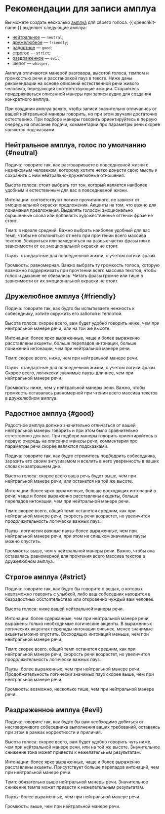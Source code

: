 # Рекомендации для записи амплуа

Вы можете создать несколько [амплуа](../index.md#role) для своего голоса. {{ speechkit-name }} выделяет следующие амплуа:
* [нейтральное](#neutral) — `neutral`;
* [дружелюбное](#friendly) — `friendly`;
* [радостное](#good) — `good`;
* [строгое](#strict) — `strict`;
* [раздраженное](#evil) — `evil`;
* шепот — `whisper`.

Амплуа отличаются манерой разговора, высотой голоса, темпом и громкостью речи и расстановкой пауз в тексте. Ниже даны рекомендации на основе описаний естественной речи живого человека, передающей соответствующие эмоции. Старайтесь придерживаться описанной манеры при записи аудио для создания конкретного амплуа.

При создании амплуа важно, чтобы записи значительно отличались от вашей нейтральной манеры говорить, но при этом звучали достаточно естественно. При подборе манеры говорить ориентируйтесь в первую очередь на описание подачи, комментарии про параметры речи скорее являются подсказками.

## Нейтральное амплуа, голос по умолчанию {#neutral}

Подача: говорите так, как разговариваете в повседневной жизни с незнакомым человеком, которому хотите четко донести свою мысль и сохранить с ним нейтрально-дружелюбные отношения.

Высота голоса: стоит выбрать тот тон, который является наиболее удобным и естественным для вас в повседневной жизни.

Интонации: соответствуют логике прочитанного, не зависят от эмоциональной окраски предложения. Акценты на том, что важно для понимания предложения. Выделять голосом эмоционально окрашенные слова или добавлять художественные оттенки фразе не стоит.

Темп: в идеале средний. Важно выбрать наиболее удобный для вас темп, чтобы не отклоняться от него при прочтении всего массива текстов. Ускоряться или замедляться на разных частях фразы или в зависимости от ее эмоциональной окраски не стоит.

Паузы: стандартные для повседневной жизни, с учетом логики фразы.

Громкость: равномерная. Важно выбрать ту громкость голоса, которую возможно поддерживать при прочтении всего массива текстов, чтобы голос и дыхание не сбивались. Читать фразы громче или тише в зависимости от их эмоциональной окраски не стоит.

## Дружелюбное амплуа {#friendly}

Подача: говорите так, как будто бы испытываете нежность к собеседнику, хотите окружить его заботой и теплотой.

Высота голоса: скорее всего, вам будет удобно говорить ниже, чем при нейтральной манере речи, или на той же высоте.

Интонации: более ярко выраженные, чаще и более выраженно расставлены акценты, больше перепадов интонации, больше понижений интонации, чем при нейтральной манере речи.

Темп: скорее всего, ниже, чем при нейтральной манере речи.

Паузы: стандартные для повседневной жизни, с учетом логики фразы. Скорее всего, логически значимые паузы длиннее, чем при нейтральной манере речи.

Громкость: ниже, чем у нейтральной манеры речи. Важно, чтобы громкость оставалась равномерной при чтении всего массива текстов в дружелюбном амплуа.

## Радостное амплуа {#good}

Радостное амплуа должно значительно отличаться от вашей нейтральной манеры говорить и при этом было сравнительно естественно для вас. При подборе манеры говорить ориентируйтесь в первую очередь на описание манеры речи, комментарии про параметры речи скорее являются подсказками.

Подача: говорите так, как будто стремитесь подбодрить собеседника, заразить его своим энтузиазмом и вселить в него уверенность в ваших словах и завтрашнем дне.

Высота голоса: скорее всего ваша речь будет выше, чем при нейтральной манере речи, или останется на той же высоте.

Интонации: более ярко выраженные, больше восходящих интонаций в речи, чаще и более выраженно расставлены акценты, больше перепадов интонации, чем при нейтральной манере речи.

Темп: скорее всего, общий темп останется средним, как при нейтральной манере речи, скорость речи возрастет, но увеличится продолжительность логически важных пауз.

Паузы: логически важные паузы более выраженные, чем при нейтральной манере речи, при этом не слишком значимые паузы можно опустить.

Громкость: выше, чем у нейтральной манеры речи. Важно, чтобы она оставалась равномерной для прочтения всего массива текстов в дружелюбном амплуа.


## Строгое амплуа {#strict}

Подача: говорите так, как будто бы говорите о вещах, о которых невозможно говорить с улыбкой, либо ваш собеседник находится в безрадостных обстоятельствах или откровенно чуждый вам человек.

Высота голоса: ниже вашей нейтральной манеры речи.

Интонации: более сдержанные, чем при нейтральной манере речи, выражены только необходимые логические акценты. В выраженных логических акцентах перепады интонации сильнее, менее значимые акценты можно опустить. Восходящих интонаций меньше, чем при нейтральной манере речи.

Темп: скорее всего, общий темп останется средним, как при нейтральной манере речи, скорость речи возрастет, но увеличится продолжительность логически важных пауз.

Паузы: более выраженные, чем при нейтральной манере речи. Продолжительность логически значимых пауз скорее выше, чем при нейтральной манере речи.

Громкость: возможно, несколько тише, чем при нейтральной манере речи.

## Раздраженное амплуа {#evil}

Подача: говорите так, как будто бы вам необходимо добиться от несговорчивого собеседника выполнения ваших требований, оставаясь при этом в рамках корректности и приличия.

Высота голоса: скорее всего, вам будет удобно говорить чуть ниже, чем при нейтральной манере речи, или на той же высоте. Значительное снижение тона может привести к нежелательным результатам.

Интонации: более ярко выраженные, чаще и более выраженно расставлены акценты. Присутствует больше перепадов интонаций, чем при нейтральной манере речи.

Темп: обязательно выше нейтральной манеры речи. Значительное снижение темпа может привести к нежелательным результатам.

Паузы: более выраженные, чем при нейтральной манере речи.

Громкость: выше, чем при нейтральной манере речи.
